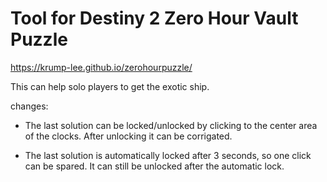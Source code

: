 # Tool for Destiny 2 Zero Hour Vault Puzzle

https://krump-lee.github.io/zerohourpuzzle/

This can help solo players to get the exotic ship.

changes:
- The last solution can be locked/unlocked by clicking to the center area of the clocks.
  After unlocking it can be corrigated.

- The last solution is automatically locked after 3 seconds, so one click can be spared.
  It can still be unlocked after the automatic lock.
